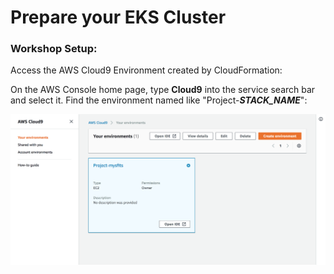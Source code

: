 Prepare your EKS Cluster
====================================================

### Workshop Setup:

Access the AWS Cloud9 Environment created by CloudFormation:

   On the AWS Console home page, type **Cloud9** into the service search bar and select it. Find the environment named like "Project-***STACK_NAME***":

   ![Cloud9 project selection](images/00-cloud9-select.png)

    
